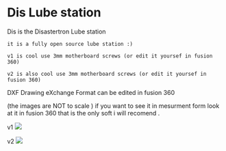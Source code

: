 # Dis Lube station
Dis is the Disastertron Lube station

	it is a fully open source lube station :) 

	v1 is cool use 3mm motherboard screws (or edit it yoursef in fusion 360)

	v2 is also cool use 3mm motherboard screws (or edit it yoursef in fusion 360)
DXF 
Drawing eXchange Format
can be edited in fusion 360


(the images are NOT to scale ) 
if you want to see it in mesurment form look at it in fusion 360 that is the only soft i will recomend . 
	
v1
<img src="https://github.com/kenzivoy/Dis_Lube_station/blob/main/v1/station.png" width="auto" height="auto">

v2
<img src="https://github.com/kenzivoy/Dis_Lube_station/blob/main/v2/station.png" width="auto" height="auto">

